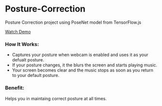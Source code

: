 # Posture-Correction
Posture Correction project using PoseNet model from TensorFlow.js

[Watch Demo](https://aastha985.github.io/Posture-Correction/)

### How It Works:
* Captures your posture when webcam is enabled and uses it as your defualt posture.
* If your posture changes, it the blurs the screen and starts playing music. 
* Your screen becomes clear and the music stops as soon as you return to your default posture.

### Benefit:
Helps you in maintaing correct posture at all times.


